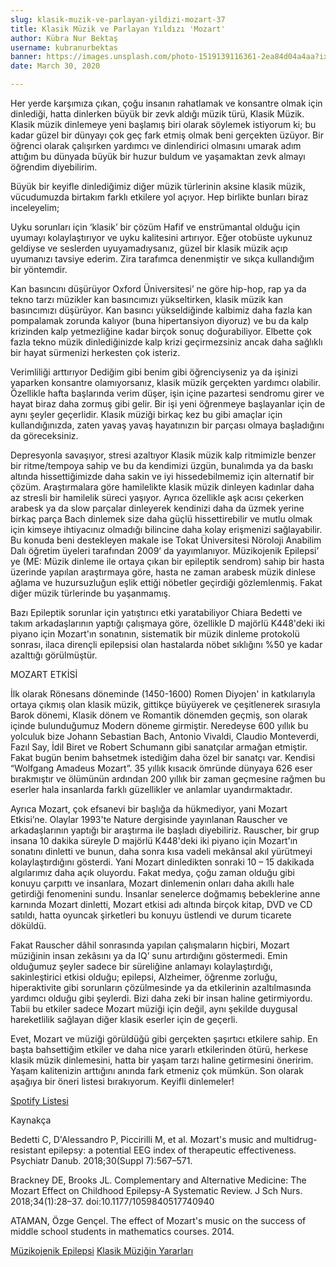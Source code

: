 ```yaml
---
slug: klasik-muzik-ve-parlayan-yildizi-mozart-37
title: Klasik Müzik ve Parlayan Yıldızı 'Mozart'
author: Kübra Nur Bektaş
username: kubranurbektas
banner: https://images.unsplash.com/photo-1519139116361-2ea84d04a4aa?ixlib=rb-1.2.1&ixid=eyJhcHBfaWQiOjEyMDd9&auto=format&fit=crop&w=1500&q=80
date: March 30, 2020

---
```

Her yerde karşımıza çıkan, çoğu insanın rahatlamak ve konsantre olmak için dinlediği, hatta dinlerken büyük bir zevk aldığı müzik türü, Klasik Müzik. Klasik müzik dinlemeye yeni başlamış biri olarak söylemek istiyorum ki; bu kadar güzel bir dünyayı çok geç fark etmiş olmak beni gerçekten üzüyor. Bir öğrenci olarak çalışırken yardımcı ve dinlendirici olmasını umarak adım attığım bu dünyada büyük bir huzur buldum ve yaşamaktan zevk almayı öğrendim diyebilirim.

Büyük bir keyifle dinlediğimiz diğer müzik türlerinin aksine klasik müzik, vücudumuzda birtakım farklı etkilere yol açıyor. Hep birlikte bunları biraz inceleyelim;

Uyku sorunları için ‘klasik’ bir çözüm Hafif ve enstrümantal olduğu için uyumayı kolaylaştırıyor ve uyku kalitesini artırıyor. Eğer otobüste uykunuz geldiyse ve seslerden uyuyamadıysanız, güzel bir klasik müzik açıp uyumanızı tavsiye ederim. Zira tarafımca denenmiştir ve sıkça kullandığım bir yöntemdir.

Kan basıncını düşürüyor Oxford Üniversitesi’ ne göre hip-hop, rap ya da tekno tarzı müzikler kan basıncımızı yükseltirken, klasik müzik kan basıncımızı düşürüyor. Kan basıncı yükseldiğinde kalbimiz daha fazla kan pompalamak zorunda kalıyor (buna hipertansiyon diyoruz) ve bu da kalp krizinden kalp yetmezliğine kadar birçok sonuç doğurabiliyor. Elbette çok fazla tekno müzik dinlediğinizde kalp krizi geçirmezsiniz ancak daha sağlıklı bir hayat sürmenizi herkesten çok isteriz.

Verimliliği arttırıyor Dediğim gibi benim gibi öğrenciyseniz ya da işinizi yaparken konsantre olamıyorsanız, klasik müzik gerçekten yardımcı olabilir. Özellikle hafta başlarında verim düşer, işin içine pazartesi sendromu girer ve hayat biraz daha zormuş gibi gelir. Bir işi yeni öğrenmeye başlayanlar için de aynı şeyler geçerlidir. Klasik müziği birkaç kez bu gibi amaçlar için kullandığınızda, zaten yavaş yavaş hayatınızın bir parçası olmaya başladığını da göreceksiniz.

Depresyonla savaşıyor, stresi azaltıyor Klasik müzik kalp ritmimizle benzer bir ritme/tempoya sahip ve bu da kendimizi üzgün, bunalımda ya da baskı altında hissettiğimizde daha sakin ve iyi hissedebilmemiz için alternatif bir çözüm. Araştırmalara göre hamilelikte klasik müzik dinleyen kadınlar daha az stresli bir hamilelik süreci yaşıyor. Ayrıca özellikle aşk acısı çekerken arabesk ya da slow parçalar dinleyerek kendinizi daha da üzmek yerine birkaç parça Bach dinlemek size daha güçlü hissettirebilir ve mutlu olmak için kimseye ihtiyacınız olmadığı bilincine daha kolay erişmenizi sağlayabilir. Bu konuda beni destekleyen makale ise Tokat Üniversitesi Nöroloji Anabilim Dalı öğretim üyeleri tarafından 2009’ da yayımlanıyor. Müzikojenik Epilepsi’ ye (ME: Müzik dinleme ile ortaya çıkan bir epileptik sendrom) sahip bir hasta üzerinde yapılan araştırmaya göre, hasta ne zaman arabesk müzik dinlese ağlama ve huzursuzluğun eşlik ettiği nöbetler geçirdiği gözlemlenmiş. Fakat diğer müzik türlerinde bu yaşanmamış.

Bazı Epileptik sorunlar için yatıştırıcı etki yaratabiliyor Chiara Bedetti ve takım arkadaşlarının yaptığı çalışmaya göre, özellikle D majörlü K448'deki iki piyano için Mozart'ın sonatının, sistematik bir müzik dinleme protokolü sonrası, ilaca dirençli epilepsisi olan hastalarda nöbet sıklığını %50 ye kadar azalttığı görülmüştür.

MOZART ETKİSİ

İlk olarak Rönesans döneminde (1450-1600) Romen Diyojen' in katkılarıyla ortaya çıkmış olan klasik müzik, gittikçe büyüyerek ve çeşitlenerek sırasıyla Barok dönemi, Klasik dönem ve Romantik dönemden geçmiş, son olarak içinde bulunduğumuz Modern döneme girmiştir. Neredeyse 600 yıllık bu yolculuk bize Johann Sebastian Bach, Antonio Vivaldi, Claudio Monteverdi, Fazıl Say, İdil Biret ve Robert Schumann gibi sanatçılar armağan etmiştir. Fakat bugün benim bahsetmek istediğim daha özel bir sanatçı var. Kendisi “Wolfgang Amadeus Mozart”. 35 yıllık kısacık ömründe dünyaya 626 eser bırakmıştır ve ölümünün ardından 200 yıllık bir zaman geçmesine rağmen bu eserler hala insanlarda farklı güzellikler ve anlamlar uyandırmaktadır.

Ayrıca Mozart, çok efsanevi bir başlığa da hükmediyor, yani Mozart Etkisi’ne. Olaylar 1993'te Nature dergisinde yayınlanan Rauscher ve arkadaşlarının yaptığı bir araştırma ile başladı diyebiliriz. Rauscher, bir grup insana 10 dakika süreyle D majörlü K448'deki iki piyano için Mozart'ın sonatını dinletti ve bunun, daha sonra kısa vadeli mekânsal akıl yürütmeyi kolaylaştırdığını gösterdi. Yani Mozart dinledikten sonraki 10 – 15 dakikada algılarımız daha açık oluyordu. Fakat medya, çoğu zaman olduğu gibi konuyu çarpıttı ve insanlara, Mozart dinlemenin onları daha akıllı hale getirdiği fenomenini sundu. İnsanlar senelerce doğmamış bebeklerine anne karnında Mozart dinletti, Mozart etkisi adı altında birçok kitap, DVD ve CD satıldı, hatta oyuncak şirketleri bu konuyu üstlendi ve durum ticarete döküldü.

Fakat Rauscher dâhil sonrasında yapılan çalışmaların hiçbiri, Mozart müziğinin insan zekâsını ya da IQ’ sunu artırdığını göstermedi. Emin olduğumuz şeyler sadece bir süreliğine anlamayı kolaylaştırdığı, sakinleştirici etkisi olduğu; epilepsi, Alzheimer, öğrenme zorluğu, hiperaktivite gibi sorunların çözülmesinde ya da etkilerinin azaltılmasında yardımcı olduğu gibi şeylerdi. Bizi daha zeki bir insan haline getirmiyordu. Tabii bu etkiler sadece Mozart müziği için değil, aynı şekilde duygusal hareketlilik sağlayan diğer klasik eserler için de geçerli.

Evet, Mozart ve müziği görüldüğü gibi gerçekten şaşırtıcı etkilere sahip. En başta bahsettiğim etkiler ve daha nice yararlı etkilerinden ötürü, herkese klasik müzik dinlemesini, hatta bir yaşam tarzı haline getirmesini öneririm. Yaşam kalitenizin arttığını anında fark etmeniz çok mümkün. Son olarak aşağıya bir öneri listesi bırakıyorum. Keyifli dinlemeler!

[Spotify Listesi](https://open.spotify.com/playlist/4b3P2iMl4CuCgNKRl6eib0?si=I_gAlQjRSPWYhGUqwqj_dg&nd=1 "Spotify Listesi")

Kaynakça

Bedetti C, D'Alessandro P, Piccirilli M, et al. Mozart's music and multidrug-resistant epilepsy: a potential EEG index of therapeutic effectiveness. Psychiatr Danub. 2018;30(Suppl 7):567–571.

Brackney DE, Brooks JL. Complementary and Alternative Medicine: The Mozart Effect on Childhood Epilepsy-A Systematic Review. J Sch Nurs. 2018;34(1):28–37. doi:10.1177/1059840517740940

ATAMAN, Özge Gençel. The effect of Mozart's music on the success of middle school students in mathematics courses. 2014.

[Müzikojenik Epilepsi](http://www.journalagent.com/epilepsi/pdfs/JTES_15_3_104_107.pdf "Müzikojenik Epilepsi")
[Klasik Müziğin Yararları](https://ceotudent.com/bilimsel-aciklamalariyla-klasik-muzik-dinlemenin-5-sasirtici-faydasi "Klasik Müziğin Yararları")